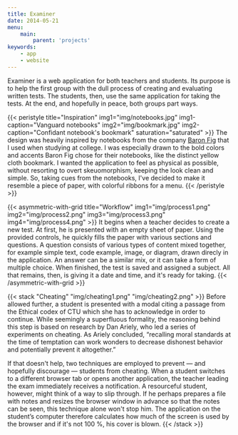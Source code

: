 ```yaml
---
title: Examiner
date: 2014-05-21
menu:
    main:
        parent: 'projects'
keywords:
    - app
    - website
---
```


Examiner is a web application for both teachers and students. Its purpose is to help the first group with the dull process of creating and evaluating written tests. The students, then, use the same application for taking the tests. At the end, and hopefully in peace, both groups part ways.

<!--more-->

{{< peristyle title="Inspiration" img1="img/notebooks.jpg" img1-caption="Vanguard notebooks" img2="img/bookmark.jpg" img2-caption="Confidant notebook's bookmark" saturation="saturated" >}}
The design was heavily inspired by notebooks from the company [Baron Fig](https://www.baronfig.com/) that I used when studying at college. I was especially drawn to the bold colors and accents Baron Fig chose for their notebooks, like the distinct yellow cloth bookmark. I wanted the application to feel as physical as possible, without resorting to overt skeuomorphism, keeping the look clean and simple. So, taking cues from the notebooks, I've decided to make it resemble a piece of paper, with colorful ribbons for a menu.
{{< /peristyle >}}

{{< asymmetric-with-grid title="Workflow" img1="img/process1.png" img2="img/process2.png" img3="img/process3.png" img4="img/process4.png" >}}
It begins when a teacher decides to create a new test. At first, he is presented with an empty sheet of paper. Using the provided controls, he quickly fills the paper with various sections and questions. A question consists of various types of content mixed together, for example simple text, code example, image, or diagram, drawn direcly in the application. An answer can be a similar mix, or it can take a form of multiple choice. When finished, the test is saved and assigned a subject. All that remains, then, is giving it a date and time, and it's ready for taking.
{{< /asymmetric-with-grid >}}

{{< stack "Cheating" "img/cheating1.png" "img/cheating2.png" >}}
Before allowed further, a student is presented with a modal citing a passage from the Ethical codex of CTU which she has to acknowledge in order to continue. While seemingly a superfluous formality, the reasoning behind this step is based on research by Dan Ariely, who led a series of experiments on cheating. As Ariely concluded, “recalling moral standards at the time of temptation can work wonders to decrease dishonest behavior and potentially prevent it altogether.”

If that doesn't help, two techniques are employed to prevent — and hopefully discourage — students from cheating. When a student switches to a different browser tab or opens another application, the teacher leading the exam immediately receives a notification. A resourceful student, however, might think of a way to slip through. If he perhaps prepares a file with notes and resizes the browser window in advance so that the notes can be seen, this technique alone won't stop him. The application on the student’s computer therefore calculates how much of the screen is used by the browser and if it's not 100&nbsp;%, his cover is blown.
{{< /stack >}}



